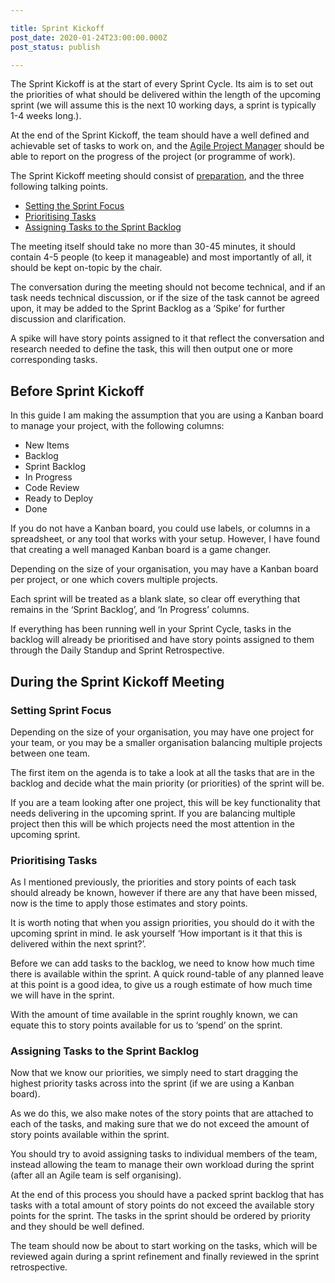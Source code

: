 ```yaml
---

title: Sprint Kickoff
post_date: 2020-01-24T23:00:00.000Z
post_status: publish

---
```


The Sprint Kickoff is at the start of every Sprint Cycle. Its aim is to set out the priorities of what should be delivered within the length of the upcoming sprint (we will assume this is the next 10 working days, a sprint is typically 1-4 weeks long.).

At the end of the Sprint Kickoff, the team should have a well defined and achievable set of tasks to work on, and the [Agile Project Manager](https://wholesomecode.ltd/blog/quick-guide-to-agile-project-management/) should be able to report on the progress of the project (or programme of work).

The Sprint Kickoff meeting should consist of [preparation](#before_sprint_kickoff), and the three following talking points.

*   [Setting the Sprint Focus](#setting_sprint_focus)
*   [Prioritising Tasks](#prioritising_tasks)
*   [Assigning Tasks to the Sprint Backlog](#assigning_tasks_to_the_sprint_backlog)

The meeting itself should take no more than 30-45 minutes, it should contain 4-5 people (to keep it manageable) and most importantly of all, it should be kept on-topic by the chair.

The conversation during the meeting should not become technical, and if an task needs technical discussion, or if the size of the task cannot be agreed upon, it may be added to the Sprint Backlog as a ‘Spike’ for further discussion and clarification.

A spike will have story points assigned to it that reflect the conversation and research needed to define the task, this will then output one or more corresponding tasks.

<a id="before_sprint_kickoff"/>Before Sprint Kickoff
---------------------

In this guide I am making the assumption that you are using a Kanban board to manage your project, with the following columns:

*   New Items
*   Backlog
*   Sprint Backlog
*   In Progress
*   Code Review
*   Ready to Deploy
*   Done

If you do not have a Kanban board, you could use labels, or columns in a spreadsheet, or any tool that works with your setup. However, I have found that creating a well managed Kanban board is a game changer.

Depending on the size of your organisation, you may have a Kanban board per project, or one which covers multiple projects.

Each sprint will be treated as a blank slate, so clear off everything that remains in the ‘Sprint Backlog’, and ‘In Progress’ columns.

If everything has been running well in your Sprint Cycle, tasks in the backlog will already be prioritised and have story points assigned to them through the Daily Standup and Sprint Retrospective.

During the Sprint Kickoff Meeting
---------------------------------

### <a id="setting_sprint_focus"/>Setting Sprint Focus

Depending on the size of your organisation, you may have one project for your team, or you may be a smaller organisation balancing multiple projects between one team.

The first item on the agenda is to take a look at all the tasks that are in the backlog and decide what the main priority (or priorities) of the sprint will be.

If you are a team looking after one project, this will be key functionality that needs delivering in the upcoming sprint. If you are balancing multiple project then this will be which projects need the most attention in the upcoming sprint.

### <a id="prioritising_tasks"/>Prioritising Tasks

As I mentioned previously, the priorities and story points of each task should already be known, however if there are any that have been missed, now is the time to apply those estimates and story points.

It is worth noting that when you assign priorities, you should do it with the upcoming sprint in mind. Ie ask yourself ‘How important is it that this is delivered within the next sprint?’.

Before we can add tasks to the backlog, we need to know how much time there is available within the sprint. A quick round-table of any planned leave at this point is a good idea, to give us a rough estimate of how much time we will have in the sprint.

With the amount of time available in the sprint roughly known, we can equate this to story points available for us to ‘spend’ on the sprint.

### <a id="assigning_tasks_to_the_sprint_backlog"/>Assigning Tasks to the Sprint Backlog

Now that we know our priorities, we simply need to start dragging the highest priority tasks across into the sprint (if we are using a Kanban board).

As we do this, we also make notes of the story points that are attached to each of the tasks, and making sure that we do not exceed the amount of story points available within the sprint.

You should try to avoid assigning tasks to individual members of the team, instead allowing the team to manage their own workload during the sprint (after all an Agile team is self organising).

At the end of this process you should have a packed sprint backlog that has tasks with a total amount of story points do not exceed the available story points for the sprint. The tasks in the sprint should be ordered by priority and they should be well defined.

The team should now be about to start working on the tasks, which will be reviewed again during a sprint refinement and finally reviewed in the sprint retrospective.